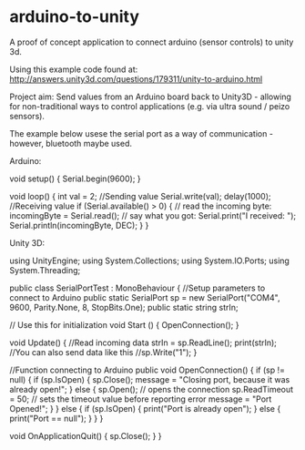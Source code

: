 # arduino-to-unity
A proof of concept application to connect arduino (sensor controls) to unity 3d.

Using this example code found at: http://answers.unity3d.com/questions/179311/unity-to-arduino.html

Project aim: Send values from an Arduino board back to Unity3D - allowing for non-traditional ways to control applications (e.g. via ultra sound / peizo sensors).

The example below usese the serial port as a way of communication - however, bluetooth maybe used.

Arduino: 

void setup() {
 Serial.begin(9600);
}

void loop() {
  int val = 2;
  //Sending value
  Serial.write(val);
  delay(1000);
  //Receiving value
  if (Serial.available() > 0) {
    // read the incoming byte:
    incomingByte = Serial.read();
    // say what you got:
    Serial.print("I received: ");
    Serial.println(incomingByte, DEC);
  }
}

Unity 3D:

using UnityEngine;
 using System.Collections;
 using System.IO.Ports;
 using System.Threading;
 
public class SerialPortTest : MonoBehaviour {
   //Setup parameters to connect to Arduino
   public static SerialPort sp = new SerialPort("COM4", 9600, Parity.None, 8, StopBits.One);
   public static string strIn;        

   // Use this for initialization
   void Start () 
   {
   OpenConnection();
   }

   void Update()
   {
           //Read incoming data
       strIn = sp.ReadLine();
   print(strIn);
    //You can also send data like this
    //sp.Write("1");
   }

   //Function connecting to Arduino
   public void OpenConnection() {
     if (sp != null) {
       if (sp.IsOpen) 
       {
           sp.Close();
           message = "Closing port, because it was already open!";
       }
       else 
       {
           sp.Open();  // opens the connection
           sp.ReadTimeout = 50;  // sets the timeout value before reporting error
           message = "Port Opened!";
       }
       }
       else 
       {
           if (sp.IsOpen)
           {
               print("Port is already open");
           }
           else 
           {
               print("Port == null");
           }
       }
   }

   void OnApplicationQuit() 
   {
       sp.Close();
   }
 }

